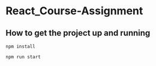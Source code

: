 # React_Course-Assignment

## How to get the project up and running

```
npm install
```

```
npm run start
```
